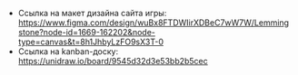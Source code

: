 - Ссылка на макет дизайна сайта игры:
 https://www.figma.com/design/wuBx8FTDWIirXDBeC7wW7W/Lemmingstone?node-id=1669-162202&node-type=canvas&t=8h1JhbyLzFO9sX3T-0
- Ссылка на kanban-доску:
 https://unidraw.io/board/9545d32d3e53bb2b5cec

 
